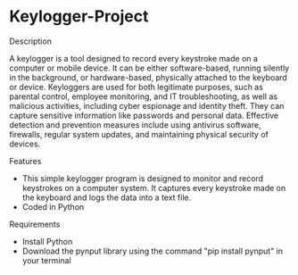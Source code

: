 # Keylogger-Project

Description

A keylogger is a tool designed to record every keystroke made on a computer or mobile device. It can be either software-based, running silently in the background, or hardware-based, physically attached to the keyboard or device. Keyloggers are used for both legitimate purposes, such as parental control, employee monitoring, and IT troubleshooting, as well as malicious activities, including cyber espionage and identity theft. They can capture sensitive information like passwords and personal data. Effective detection and prevention measures include using antivirus software, firewalls, regular system updates, and maintaining physical security of devices.

Features
  - This simple keylogger program is designed to monitor and record keystrokes on a computer system. It captures every keystroke made on the keyboard and logs the data into a text file.
  - Coded in Python

Requirements
  - Install Python
  - Download the pynput library using the command "pip install pynput" in your terminal 
